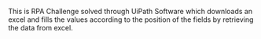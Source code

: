 This is RPA Challenge solved through UiPath Software which downloads an excel and fills the values according to the position of the fields by retrieving the data from excel.
